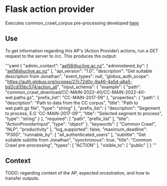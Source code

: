 # Flask action provider

Executes common_crawl_corpus pre-processing developed [here](https://github.com/jonathandunn/common_crawl_corpus "Common Crawl Corpus")

## Use

To get information regarding this AP's (Action Provider) actions, run a GET request to the server to /cc. This produces the output: 

'''yaml
{
  "admin_contact": "ael56@uclive.ac.nz",
  "administered_by": [
    "ael56@uclive.ac.nz"
  ],
  "api_version": "1.0",
  "description": "Get suitable description from Jonathan",
  "event_types": null,
  "globus_auth_scope": "https://auth.globus.org/scopes/27c72d0c-9a46-4a5d-a6a5-bd2cd35bc574/action_all",
  "input_schema": {
    "example": {
      "path": "common_crawl_download/CC-MAIN-2022-40/CC-MAIN-2022-40-wet.paths.gz",
      "prefix_list": "CC-MAIN-2017-09"
    },
    "properties": {
      "path": {
        "description": "Path to data from the CC corpus",
        "title": "Path to wet.path.gz file",
        "type": "string"
      },
      "prefix_list": {
        "description": "Segement to process, E.G 'CC-MAIN-2017-09'",
        "title": "Selected segment to process",
        "type": "string"
      }
    },
    "required": [
      "path",
      "prefix_list"
    ],
    "title": "ActionProviderInput",
    "type": "object"
  },
  "keywords": [
    "Common Crawl",
    "NLP",
    "productivity"
  ],
  "log_supported": false,
  "maximum_deadline": "P30D",
  "runnable_by": [
    "all_authenticated_users"
  ],
  "subtitle": "Get suitable subtitle from Jonathan",
  "synchronous": true,
  "title": "Common Crawl pre-processing",
  "types": [
    "ACTION"
  ],
  "visible_to": [
    "public"
  ]
}
'''

## Context

TODO: regarding context of the AP, expected orcestration, and how to transfer outputs.